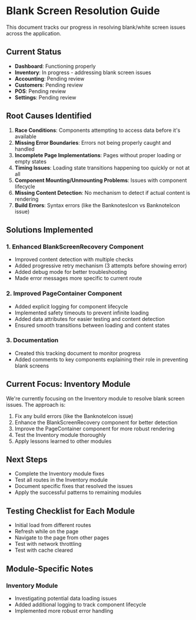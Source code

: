 
# Blank Screen Resolution Guide

This document tracks our progress in resolving blank/white screen issues across the application.

## Current Status

- **Dashboard**: Functioning properly
- **Inventory**: In progress - addressing blank screen issues
- **Accounting**: Pending review
- **Customers**: Pending review
- **POS**: Pending review
- **Settings**: Pending review

## Root Causes Identified

1. **Race Conditions**: Components attempting to access data before it's available
2. **Missing Error Boundaries**: Errors not being properly caught and handled
3. **Incomplete Page Implementations**: Pages without proper loading or empty states
4. **Timing Issues**: Loading state transitions happening too quickly or not at all
5. **Component Mounting/Unmounting Problems**: Issues with component lifecycle
6. **Missing Content Detection**: No mechanism to detect if actual content is rendering
7. **Build Errors**: Syntax errors (like the BanknotesIcon vs BanknoteIcon issue)

## Solutions Implemented

### 1. Enhanced BlankScreenRecovery Component

- Improved content detection with multiple checks
- Added progressive retry mechanism (3 attempts before showing error)
- Added debug mode for better troubleshooting
- Made error messages more specific to current route

### 2. Improved PageContainer Component

- Added explicit logging for component lifecycle
- Implemented safety timeouts to prevent infinite loading
- Added data attributes for easier testing and content detection
- Ensured smooth transitions between loading and content states

### 3. Documentation

- Created this tracking document to monitor progress
- Added comments to key components explaining their role in preventing blank screens

## Current Focus: Inventory Module

We're currently focusing on the Inventory module to resolve blank screen issues. The approach is:

1. Fix any build errors (like the BanknoteIcon issue)
2. Enhance the BlankScreenRecovery component for better detection
3. Improve the PageContainer component for more robust rendering
4. Test the Inventory module thoroughly
5. Apply lessons learned to other modules

## Next Steps

- Complete the Inventory module fixes
- Test all routes in the Inventory module
- Document specific fixes that resolved the issues
- Apply the successful patterns to remaining modules

## Testing Checklist for Each Module

- Initial load from different routes
- Refresh while on the page
- Navigate to the page from other pages
- Test with network throttling
- Test with cache cleared

## Module-Specific Notes

### Inventory Module

- Investigating potential data loading issues
- Added additional logging to track component lifecycle
- Implemented more robust error handling
